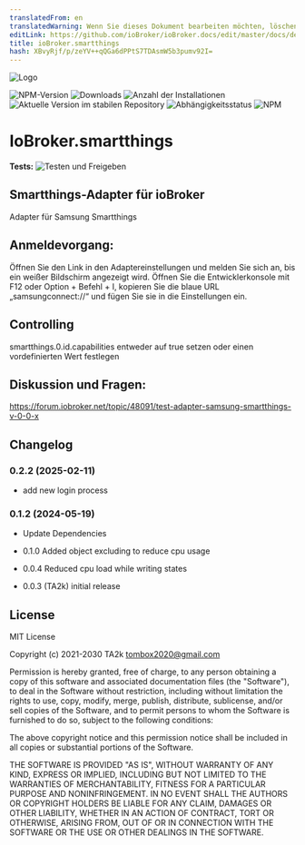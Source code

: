 ```yaml
---
translatedFrom: en
translatedWarning: Wenn Sie dieses Dokument bearbeiten möchten, löschen Sie bitte das Feld "translationsFrom". Andernfalls wird dieses Dokument automatisch erneut übersetzt
editLink: https://github.com/ioBroker/ioBroker.docs/edit/master/docs/de/adapterref/iobroker.smartthings/README.md
title: ioBroker.smartthings
hash: XBvyRjf/p/zeYV++qQGa6dPPtS7TDAsmW5b3pumv92I=
---
```

![Logo](../../../en/adapterref/iobroker.smartthings/admin/smartthings.png)

![NPM-Version](https://img.shields.io/npm/v/iobroker.smartthings.svg)
![Downloads](https://img.shields.io/npm/dm/iobroker.smartthings.svg)
![Anzahl der Installationen](https://iobroker.live/badges/smartthings-installed.svg)
![Aktuelle Version im stabilen Repository](https://iobroker.live/badges/smartthings-stable.svg)
![Abhängigkeitsstatus](https://img.shields.io/david/TA2k/iobroker.smartthings.svg)
![NPM](https://nodei.co/npm/iobroker.smartthings.png?downloads=true)

# IoBroker.smartthings
**Tests:** ![Testen und Freigeben](https://github.com/TA2k/ioBroker.smartthings/workflows/Test%20and%20Release/badge.svg)

## Smartthings-Adapter für ioBroker
Adapter für Samsung Smartthings

## Anmeldevorgang:
Öffnen Sie den Link in den Adaptereinstellungen und melden Sie sich an, bis ein weißer Bildschirm angezeigt wird.
Öffnen Sie die Entwicklerkonsole mit F12 oder Option + Befehl + I, kopieren Sie die blaue URL „samsungconnect://“ und fügen Sie sie in die Einstellungen ein.

## Controlling
smartthings.0.id.capabilities entweder auf true setzen oder einen vordefinierten Wert festlegen

## Diskussion und Fragen:
https://forum.iobroker.net/topic/48091/test-adapter-samsung-smartthings-v-0-0-x

## Changelog
### 0.2.2 (2025-02-11)

- add new login process

### 0.1.2 (2024-05-19)

- Update Dependencies

- 0.1.0 Added object excluding to reduce cpu usage

- 0.0.4 Reduced cpu load while writing states

- 0.0.3 (TA2k) initial release

## License

MIT License

Copyright (c) 2021-2030 TA2k <tombox2020@gmail.com>

Permission is hereby granted, free of charge, to any person obtaining a copy
of this software and associated documentation files (the "Software"), to deal
in the Software without restriction, including without limitation the rights
to use, copy, modify, merge, publish, distribute, sublicense, and/or sell
copies of the Software, and to permit persons to whom the Software is
furnished to do so, subject to the following conditions:

The above copyright notice and this permission notice shall be included in all
copies or substantial portions of the Software.

THE SOFTWARE IS PROVIDED "AS IS", WITHOUT WARRANTY OF ANY KIND, EXPRESS OR
IMPLIED, INCLUDING BUT NOT LIMITED TO THE WARRANTIES OF MERCHANTABILITY,
FITNESS FOR A PARTICULAR PURPOSE AND NONINFRINGEMENT. IN NO EVENT SHALL THE
AUTHORS OR COPYRIGHT HOLDERS BE LIABLE FOR ANY CLAIM, DAMAGES OR OTHER
LIABILITY, WHETHER IN AN ACTION OF CONTRACT, TORT OR OTHERWISE, ARISING FROM,
OUT OF OR IN CONNECTION WITH THE SOFTWARE OR THE USE OR OTHER DEALINGS IN THE
SOFTWARE.
